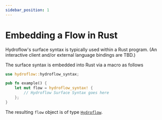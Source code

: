 ```yaml
---
sidebar_position: 1
---
```


# Embedding a Flow in Rust
Hydroflow's surface syntax is typically used within a Rust program. (An interactive client and/or external language bindings are TBD.)

The surface syntax is embedded into Rust via a macro as follows
```rust
use hydroflow::hydroflow_syntax;

pub fn example() {
    let mut flow = hydroflow_syntax! {
        // Hydroflow Surface Syntax goes here
    };
}
```
The resulting `flow` object is of type [`Hydroflow`](https://hydro-project.github.io/hydroflow/doc/hydroflow/scheduled/graph/struct.Hydroflow.html).
<!-- TODO(mingwei): see the documentation on the
Hydroflow Object for details on how to use the result. -->

